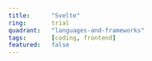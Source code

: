 ```yaml
---
title:      "Svelte"
ring:       trial
quadrant:   "languages-and-frameworks"
tags:       [coding, frontend]
featured:   false
---
```

